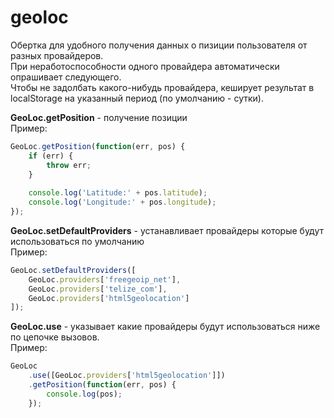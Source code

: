 geoloc
======

Обертка для удобного получения данных о пизиции пользователя от разных провайдеров.  
При неработоспособности одного провайдера автоматически опрашивает следующего.  
Чтобы не задолбать какого-нибудь провайдера, кеширует результат в localStorage на указанный период (по умолчанию - сутки).

**GeoLoc.getPosition** - получение позиции  
Пример:
```js
GeoLoc.getPosition(function(err, pos) {
    if (err) {
        throw err;
    }
    
    console.log('Latitude:' + pos.latitude);
    console.log('Longitude:' + pos.longitude);
});
```

**GeoLoc.setDefaultProviders** - устанавливает провайдеры которые будут использоваться по умолчанию  
Пример:
```js
GeoLoc.setDefaultProviders([
	GeoLoc.providers['freegeoip_net'],
	GeoLoc.providers['telize_com'],
	GeoLoc.providers['html5geolocation']
]);
```

**GeoLoc.use** - указывает какие провайдеры будут использоваться ниже по цепочке вызовов.  
Пример:
```js
GeoLoc
    .use([GeoLoc.providers['html5geolocation']])
    .getPosition(function(err, pos) {
        console.log(pos);
    });
```
